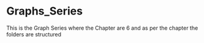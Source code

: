 # Graphs_Series
This is the Graph Series where the Chapter are 6 and as per the chapter the folders are structured
